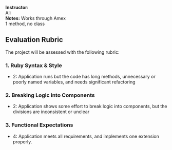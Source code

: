 **Instructor:**  
Ali  
**Notes:**
Works through Amex  
1 method, no class  


## Evaluation Rubric

The project will be assessed with the following rubric:

### 1. Ruby Syntax & Style

* 2:  Application runs but the code has long methods, unnecessary or poorly named variables, and needs significant refactoring

### 2. Breaking Logic into Components

* 2: Application shows some effort to break logic into components, but the divisions are inconsistent or unclear

### 3. Functional Expectations

* 4: Application meets all requirements, and implements one extension properly.

